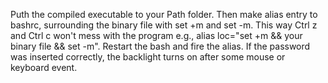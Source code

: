 Puth the compiled executable to your Path folder. Then make alias entry to bashrc, surrounding the binary file with set +m and set -m. This way Ctrl z and Ctrl c won't mess with the program
e.g., alias loc="set +m && your binary file && set -m".
Restart the bash and fire the alias. If the password was inserted correctly, the backlight turns on after some mouse or keyboard event.
